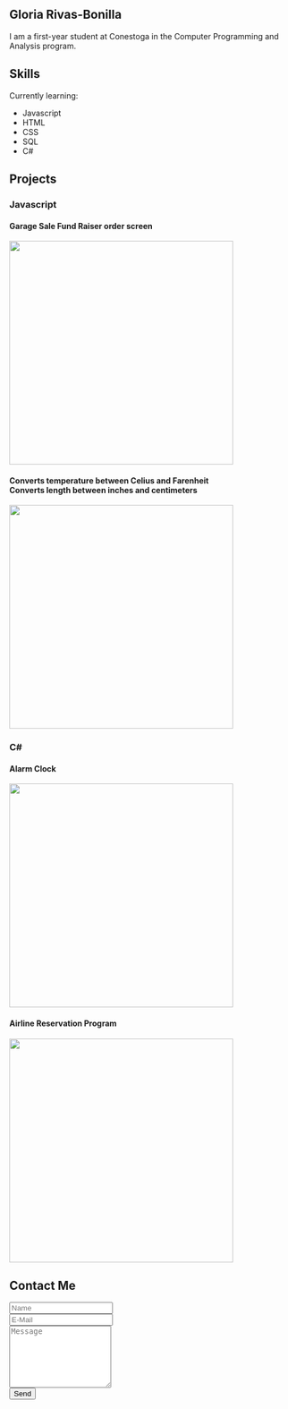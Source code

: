 ## Gloria Rivas-Bonilla

I am a first-year student at Conestoga in the Computer Programming and Analysis program.

## Skills

Currently learning:
- Javascript
- HTML
- CSS
- SQL
- C#

## Projects

### Javascript
<figcaption>
  <h4>Garage Sale Fund Raiser order screen</h4>
</figcaption>
<img src="https://user-images.githubusercontent.com/102302853/159956599-3220eb66-3f1d-41ac-bfad-8eb0485e130e.png" width="400">

<figcaption>
  <h4>Converts temperature between Celius and Farenheit <br>
    Converts length between inches and centimeters</h4>
</figcaption>
<img src="https://user-images.githubusercontent.com/102302853/160210438-6ae3fe7f-fbed-456e-9266-0aa91aa1d44d.png" width="400">

  
### C#
<figcaption>
  <h4>Alarm Clock</h4>
</figcaption>
<img src="https://user-images.githubusercontent.com/102302853/159958048-702f4aa4-0913-41af-8681-64987d9d8bb3.png" width="400">


<figcaption>
  <h4>Airline Reservation Program</h4>
</figcaption>
<img src= "https://user-images.githubusercontent.com/102302853/160210011-4f4ab0b1-b7bb-40eb-acc3-a39b2f0bd5ca.png" width="400">


## Contact Me

<form>
  <input type="text" placeholder="Name" width="200">
  <br>
  <input type="email" placeholder="E-Mail" width="200">
  <br>
  <textarea placeholder="Message" rows="7"></textarea>
  <br>
  <button type="submit">Send</button>
</form>
